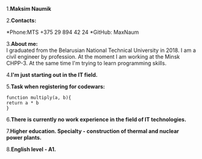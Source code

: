1.**Maksim Naumik** 

2.**Contacts:**

*Phone:MTS +375 29 894 42 24
*GitHub: MaxNaum

3.**About me:**  
I graduated from the Belarusian National Technical University in 2018. I am a civil engineer by profession. At the moment I am working at the Minsk CHPP-3. At the same time I'm trying to learn programming skills.

4.**I'm just starting out in the IT field.**    

5.**Task when registering for codewars:**
```
function multiply(a, b){
return a * b
}

```  

6.**There is currently no work experience in the field of IT technologies.**  

7.**Higher education. Specialty - construction of thermal and nuclear power plants.**  

8.**English level - A1.**